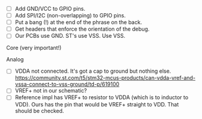 - [ ] Add GND/VCC to GPIO pins.
- [ ] Add SPI/I2C (non-overlapping) to GPIO pins.
- [ ] Put a bang (!) at the end of the phrase on the back.
- [ ] Get headers that enforce the orientation of the debug.
- [ ] Our PCBs use GND. ST's use VSS. Use VSS.

Core (very important!)


Analog
- [ ] VDDA not connected. It's got a cap to ground but nothing else. https://community.st.com/t5/stm32-mcus-products/can-vdda-vref-and-vssa-connect-to-vss-ground/td-p/619100
- [ ] VREF+ not in our schematic?
- [ ] Reference impl has VREF+ to resistor to VDDA (which is to inductor to VDD). Ours has the pin that would be VREF+ straight to VDD. That should be checked.